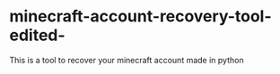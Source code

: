 # minecraft-account-recovery-tool-edited-
This is a tool to recover your minecraft account made in python
